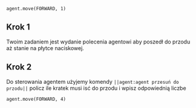 ```blocks
agent.move(FORWARD, 1)
```
## Krok 1
Twoim zadaniem jest wydanie polecenia agentowi aby poszedł do przodu aż stanie na płytce naciskowej.
## Krok 2
Do sterowania agentem użyjemy komendy ``||agent:agent przesuń do przodu||`` policz ile kratek musi isć do przodu 
i wpisz odpowiednią liczbe 
```blocks
agent.move(FORWARD, 4)
```
